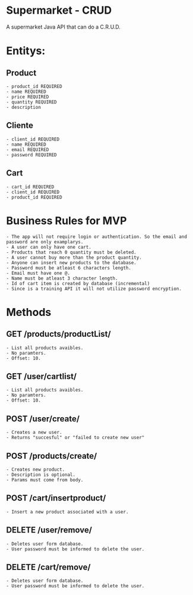# Supermarket - CRUD

A supermarket Java API that can do a C.R.U.D.

# Entitys: 
## Product
    - product_id REQUIRED
    - name REQUIRED
    - price REQUIRED
    - quantity REQUIRED
    - description

## Cliente
    - client_id REQUIRED
    - name REQUIRED
    - email REQUIRED
    - password REQUIRED

## Cart
    - cart_id REQUIRED
    - client_id REQUIRED
    - product_id REQUIRED

# Business Rules for MVP
    - The app will not require login or authentication. So the email and password are only examplarys.
    - A user can only have one cart.
    - Products that reach 0 quantity must be deleted.
    - A user cannot buy more than the product quantity.
    - Anyone can insert new products to the database.
    - Password must be atleast 6 characters length.
    - Email must have one @.
    - Name must be atleast 3 character length.
    - Id of cart item is created by database (incremental)
    - Since is a training API it will not utilize password encryption.

# Methods
## GET /products/productList/
    - List all products avaibles.
    - No paramters.
    - Offset: 10.

## GET /user/cartlist/
    - List all products avaibles.
    - No paramters.
    - Offset: 10.

## POST /user/create/
    - Creates a new user.
    - Returns "succesful" or "failed to create new user"

## POST /products/create/
    - Creates new product.
    - Description is optional.
    - Params must come from body.

## POST /cart/insertproduct/
    - Insert a new product associated with a user.

## DELETE /user/remove/
    - Deletes user form database.
    - User password must be informed to delete the user.

## DELETE /cart/remove/
    - Deletes user form database.
    - User password must be informed to delete the user.

